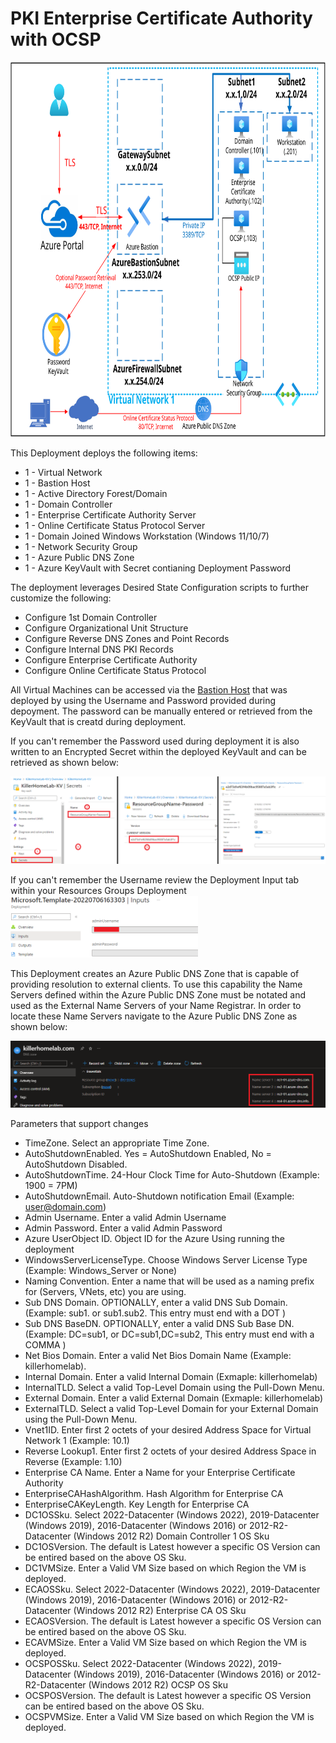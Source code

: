 # PKI Enterprise Certificate Authority with OCSP
<img src="./x_Images/EnterprisePKI.svg" height="600" width="800"/>

This Deployment deploys the following items:

- 1 - Virtual Network
- 1 - Bastion Host
- 1 - Active Directory Forest/Domain
- 1 - Domain Controller
- 1 - Enterprise Certificate Authority Server
- 1 - Online Certificate Status Protocol Server
- 1 - Domain Joined Windows Workstation (Windows 11/10/7)
- 1 - Network Security Group
- 1 - Azure Public DNS Zone
- 1 - Azure KeyVault with Secret contianing Deployment Password

The deployment leverages Desired State Configuration scripts to further customize the following:

- Configure 1st Domain Controller
- Configure Organizational Unit Structure
- Configure Reverse DNS Zones and Point Records
- Configure Internal DNS PKI Records
- Configure Enterprise Certificate Authority
- Configure Online Certificate Status Protocol

All Virtual Machines can be accessed via the [Bastion Host](https://docs.microsoft.com/en-us/azure/bastion/bastion-overview) that was deployed by using the Username and Password provided during depoyment.  The password can be manually entered or retrieved from the KeyVault that is creatd during deployment.

If you can't remember the Password used during deployment it is also written to an Encrypted Secret within the deployed KeyVault and can be retrieved as shown below:

<img src="./x_Images/DeploymentPassword.png" width="600"/>

If you can't remember the Username review the Deployment Input tab within your Resources Groups Deployment
<img src="./x_Images/DeploymentUsername.png" width="300"/>

This Deployment creates an Azure Public DNS Zone that is capable of providing resolution to external clients.  To use this capability the Name Servers defined within the Azure Public DNS Zone must be notated and used as the External Name Servers of your Name Registrar.  In order to locate these Name Servers navigate to the Azure Public DNS Zone as shown below:

<img src="./x_Images/NameServers.png"/>

Parameters that support changes
- TimeZone.  Select an appropriate Time Zone.
- AutoShutdownEnabled.  Yes = AutoShutdown Enabled, No = AutoShutdown Disabled.
- AutoShutdownTime.  24-Hour Clock Time for Auto-Shutdown (Example: 1900 = 7PM)
- AutoShutdownEmail.  Auto-Shutdown notification Email (Example:  user@domain.com)
- Admin Username.  Enter a valid Admin Username
- Admin Password.  Enter a valid Admin Password
- Azure UserObject ID.  Object ID for the Azure Using running the deployment
- WindowsServerLicenseType.  Choose Windows Server License Type (Example:  Windows_Server or None)
- Naming Convention. Enter a name that will be used as a naming prefix for (Servers, VNets, etc) you are using.
- Sub DNS Domain.  OPTIONALLY, enter a valid DNS Sub Domain. (Example:  sub1. or sub1.sub2.    This entry must end with a DOT )
- Sub DNS BaseDN.  OPTIONALLY, enter a valid DNS Sub Base DN. (Example:  DC=sub1, or DC=sub1,DC=sub2,    This entry must end with a COMMA )
- Net Bios Domain.  Enter a valid Net Bios Domain Name (Example:  killerhomelab).
- Internal Domain.  Enter a valid Internal Domain (Exmaple:  killerhomelab)
- InternalTLD.  Select a valid Top-Level Domain using the Pull-Down Menu.
- External Domain. Enter a valid External Domain (Exmaple: killerhomelab)
- ExternalTLD. Select a valid Top-Level Domain for your External Domain using the Pull-Down Menu.
- Vnet1ID.  Enter first 2 octets of your desired Address Space for Virtual Network 1 (Example:  10.1)
- Reverse Lookup1.  Enter first 2 octets of your desired Address Space in Reverse (Example:  1.10)
- Enterprise CA Name. Enter a Name for your Enterprise Certificate Authority
- EnterpriseCAHashAlgorithm. Hash Algorithm for Enterprise CA
- EnterpriseCAKeyLength. Key Length for Enterprise CA
- DC1OSSku.  Select 2022-Datacenter (Windows 2022), 2019-Datacenter (Windows 2019), 2016-Datacenter (Windows 2016) or 2012-R2-Datacenter (Windows 2012 R2) Domain Controller 1 OS Sku
- DC1OSVersion.  The default is Latest however a specific OS Version can be entired based on the above OS Sku.
- DC1VMSize.  Enter a Valid VM Size based on which Region the VM is deployed.
- ECAOSSku.  Select 2022-Datacenter (Windows 2022), 2019-Datacenter (Windows 2019), 2016-Datacenter (Windows 2016) or 2012-R2-Datacenter (Windows 2012 R2) Enterprise CA OS Sku
- ECAOSVersion.  The default is Latest however a specific OS Version can be entired based on the above OS Sku.
- ECAVMSize.  Enter a Valid VM Size based on which Region the VM is deployed.
- OCSPOSSku.  Select 2022-Datacenter (Windows 2022), 2019-Datacenter (Windows 2019), 2016-Datacenter (Windows 2016) or 2012-R2-Datacenter (Windows 2012 R2) OCSP OS Sku
- OCSPOSVersion.  The default is Latest however a specific OS Version can be entired based on the above OS Sku.
- OCSPVMSize.  Enter a Valid VM Size based on which Region the VM is deployed.